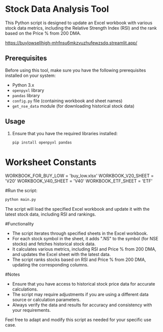 # Stock Data Analysis Tool

This Python script is designed to update an Excel workbook with various stock data metrics, including the Relative Strength Index (RSI) and the rank based on the Price % from 200 DMA.

https://buylowsellhigh-mhfnsu6mkzvuzhufewzsdq.streamlit.app/

## Prerequisites

Before using this tool, make sure you have the following prerequisites installed on your system:

- Python 3.x
- `openpyxl` library
- `pandas` library
- `config.py` file (containing workbook and sheet names)
- `get_nse_data` module (for downloading historical stock data)

## Usage

1. Ensure that you have the required libraries installed:

   ```bash
   pip install openpyxl pandas


# Worksheet Constants
WORKBOOK_FOR_BUY_LOW = 'buy_low.xlsx'
WORKBOOK_V20_SHEET = 'V20'
WORKBOOK_V40_SHEET = 'V40'
WORKBOOK_ETF_SHEET = 'ETF'


#Run the script:
```bash
python main.py
```

The script will load the specified Excel workbook and update it with the latest stock data, including RSI and rankings.

#Functionality
- The script iterates through specified sheets in the Excel workbook.
- For each stock symbol in the sheet, it adds ".NS" to the symbol (for NSE stocks) and fetches historical stock data.
- It calculates various metrics, including RSI and Price % from 200 DMA, and updates the Excel sheet with the latest data.
- The script ranks stocks based on RSI and Price % from 200 DMA, updating the corresponding columns.

#Notes
- Ensure that you have access to historical stock price data for accurate calculations.
- The script may require adjustments if you are using a different data source or calculation parameters.
- Always verify the data and results for accuracy and consistency with your requirements.

Feel free to adapt and modify this script as needed for your specific use case.
